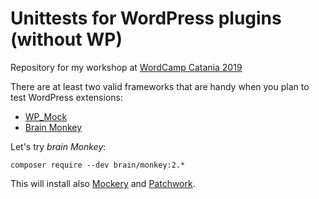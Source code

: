 # Unittests for WordPress plugins (without WP)

Repository for my workshop at [WordCamp Catania 2019](https://2019.catania.wordcamp.org/)

There are at least two valid frameworks that are handy when you plan to test WordPress extensions:

- [WP_Mock](https://github.com/10up/wp_mock)
- [Brain Monkey](https://brain-wp.github.io/BrainMonkey/)

Let's try *brain Monkey*:

`composer require --dev brain/monkey:2.*`

This will install also [Mockery](http://docs.mockery.io/en/latest/) and [Patchwork](http://patchwork2.org/).